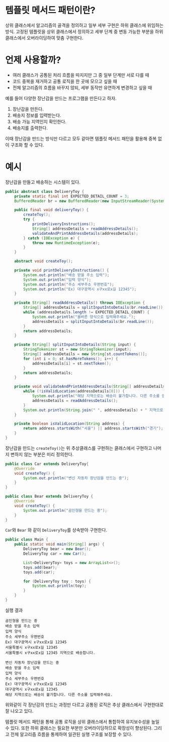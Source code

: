 # 템플릿 메서드 패턴이란?
상위 클래스에서 알고리즘의 골격을 정의하고 일부 세부 구현은 하위 클래스에 위임하는 방식. 고정된 템플릿을 상위 클래스에서 정의하고 세부 단계 중 변동 가능한 부분을 하위 클래스에서 오버라이딩하여 맞춤 구현한다.

# 언제 사용할까?
 - 여러 클래스가 공통된 처리 흐름을 따지지만 그 중 일부 단계만 서로 다를 때
 - 코드 중복을 재거하고 공통 로직을 한 곳에 모으고 싶을 때
 - 전체 알고리즘의 흐름을 바꾸지 않되, 세부 동작만 유연하게 변경하고 싶을 때

예를 들어 다양한 장난감을 만드는 프로그램을 만든다고 하자.
1. 장난감을 만든다.
2. 배송지 정보를 입력받는다.
3. 배송 가능 지역인지 확인한다.
4. 배송지를 출력한다.

이때 장난감을 만드는 방식만 다르고 모두 같아면 템플릿 메서드 패턴을 활용해 중복 없이 구조화 할 수 있다.

# 예시
장난감을 만들고 배송하는 시스템이 있다.
```java
public abstract class DeliveryToy {
    private static final int EXPECTED_DETAIL_COUNT = 3;
    BufferedReader br = new BufferedReader(new InputStreamReader(System.in));

    public final void deliveryToy() {
        createToy();
        try {
            printDeliveryInstructions();
            String[] addressDetails = readAddressDetails();
            validateAndPrintAddressDetails(addressDetails);
        } catch (IOException e) {
            throw new RuntimeException(e);
        }
    }

    abstract void createToy();

    private void printDeliveryInstructions() {
        System.out.println("배송 받을 주소 입력");
        System.out.println("입력 양식");
        System.out.println("주소 세부주소 우편번호");
        System.out.println("Ex) 대구광역시 x구xx로x길 12345");
    }

    private String[] readAddressDetails() throws IOException {
        String[] addressDetails = splitInputIntoDetails(br.readLine());
        while (addressDetails.length != EXPECTED_DETAIL_COUNT) {
            System.out.println("올바른 양식으로 입력해주세요.");
            addressDetails = splitInputIntoDetails(br.readLine());
        }
        return addressDetails;
    }

    private String[] splitInputIntoDetails(String input) {
        StringTokenizer st = new StringTokenizer(input);
        String[] addressDetails = new String[st.countTokens()];
        for (int i = 0; st.hasMoreTokens(); i++) {
            addressDetails[i] = st.nextToken();
        }
        return addressDetails;
    }

    private void validateAndPrintAddressDetails(String[] addressDetails) throws IOException {
        while (!isValidLocation(addressDetails[0])) {
            System.out.println("해당 지역으로는 배송이 불가합니다. 다른 주소를 입력해주세요.");
            addressDetails = readAddressDetails();
        }
        System.out.println(String.join(" ", addressDetails) + " 지역으로 배송합니다.");
    }

    private boolean isValidLocation(String address) {
        return address.startsWith("서울") || address.startsWith("경기");
    }
}

```
장난감을 만드는 ```createToy()```는 위 추상클래스를 구현하는 클래스에서 구현하고 나머지 변하지 않는 부분은 미리 정의한다.
```java
public class Car extends DeliveryToy{
    @Override
    void createToy() {
        System.out.println("변신 자동차 장난감을 만드는 중");
    }
}

public class Bear extends DeliveryToy {
    @Override
    void createToy() {
        System.out.println("곰인형을 만드는 중");
    }
}

```
```Car```와  ```Bear``` 와 같이 ```DeliveryToy```를 상속받아 구현한다.
```java
public class Main {
    public static void main(String[] args) {
        DeliveryToy bear = new Bear();
        DeliveryToy car = new Car();

        List<DeliveryToy> toys = new ArrayList<>();
        toys.add(bear);
        toys.add(car);

        for (DeliveryToy toy : toys) {
            System.out.println(toy);
        }
    }
}

```
실행 결과
```text
곰인형을 만드는 중
배송 받을 주소 입력
입력 양식
주소 세부주소 우편번호
Ex) 대구광역시 x구xx로x길 12345
서울특별시 x구xx로x길 12345
서울특별시 x구xx로x길 12345 지역으로 배송합니다.

변신 자동차 장난감을 만드는 중
배송 받을 주소 입력
입력 양식
주소 세부주소 우편번호
Ex) 대구광역시 x구xx로x길 12345
대구광역시 x구xx로x길 12345
해당 지역으로는 배송이 불가합니다. 다른 주소를 입력해주세요.
```
위와같이 각 장난감의 만드는 과정만 다르고 공통된 로직은 추상 클래스에서 구현한대로 잘 나오고 있다.

템플릿 메서드 패턴을 통해 공통 로직을 상위 클래스에서 통합하여 유지보수성을 높일 수 있다. 또한 하위 클래스는 필요한 부분만 오버라이딩하므로 확장성이 향상된다. 그리고 전체 알고리즘 흐름을 통제하여 일관된 실행 구조를 보장할 수 있다.